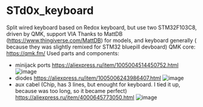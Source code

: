 # STd0x_keyboard
Split wired keyboard based on Redox keyboard, but use two STM32F103C8, driven by QMK, support VIA
Thanks to MattDB (https://www.thingiverse.com/MattDB) for models, and keyboard generally ( because they was slightly remixed for STM32 bluepill devboard)
QMK core: https://qmk.fm/ 
Used parts and components:
- minijack ports
https://aliexpress.ru/item/1005004514450752.html
![image](https://github.com/user-attachments/assets/89e6d90a-6878-42be-afe3-633ee3ff7dc4)
- diodes
https://aliexpress.ru/item/1005006243986407.html
![image](https://github.com/user-attachments/assets/595312f4-6156-4cd3-95c7-98c65e98a3f0)
- aux cabel (Chip, has 3 lines, but enought for keyboard. I tied it up, because was too long, so it became perfect)
https://aliexpress.ru/item/4000645773050.html
![image](https://github.com/user-attachments/assets/5eddcb6d-7a12-49d3-bea9-b8ca723905eb)



